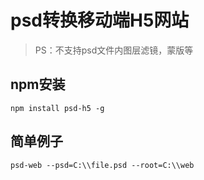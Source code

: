 # psd转换移动端H5网站

> PS：不支持psd文件内图层滤镜，蒙版等

## npm安装

```jsvascript
npm install psd-h5 -g
```

## 简单例子


```shell
psd-web --psd=C:\\file.psd --root=C:\\web
```
